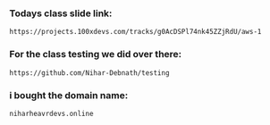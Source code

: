 ### Todays class slide link:

```link
https://projects.100xdevs.com/tracks/g0AcDSPl74nk45ZZjRdU/aws-1
```

### For the class testing we did over there:
```
https://github.com/Nihar-Debnath/testing
```


### i bought the domain name:
```link
niharheavrdevs.online
```